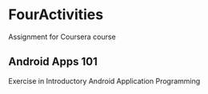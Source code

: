 FourActivities
==============
Assignment for Coursera course

Android Apps 101
-----------------
Exercise in Introductory Android Application Programming
